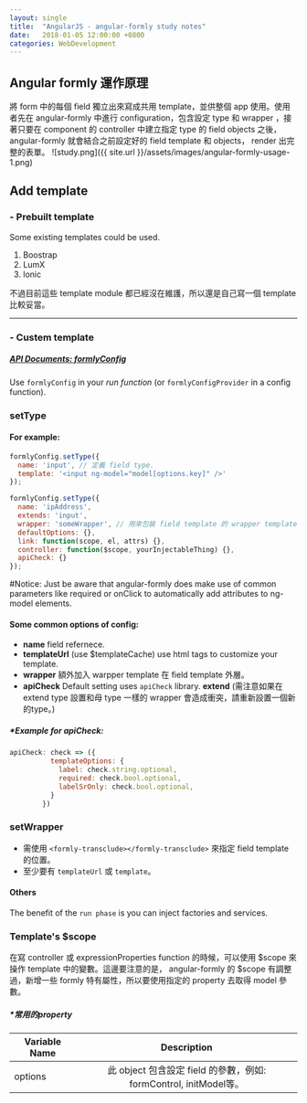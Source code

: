 ```yaml
---
layout: single
title:  "AngularJS - angular-formly study notes"
date:   2018-01-05 12:00:00 +0800
categories: WebDevelopment
---
```

## Angular formly 運作原理
將 form 中的每個 field 獨立出來寫成共用 template，並供整個 app 使用。使用者先在 angular-formly 中進行 configuration，包含設定 type 和 wrapper ，接著只要在 component 的 controller 中建立指定 type 的 field objects 之後，angular-formly 就會結合之前設定好的 field template 和 objects， render 出完整的表單。
![study.png]({{ site.url }}/assets/images/angular-formly-usage-1.png)
## Add template
### - Prebuilt template
Some existing templates could be used.
1. Boostrap
2. LumX
3. lonic  
  
不過目前這些 template module 都已經沒在維護，所以還是自己寫一個 template 比較妥當。

-----

### - Custem template
##### [API Documents: formlyConfig](http://docs.angular-formly.com/v8.0.0/docs/formlyconfig)
Use `formlyConfig` in your *run function* (or `formlyConfigProvider` in a config function).

### setType
#### For example:
```javascript
formlyConfig.setType({
  name: 'input', // 定義 field type.
  template: '<input ng-model="model[options.key]" />'
});
```
```javascript
formlyConfig.setType({
  name: 'ipAddress',
  extends: 'input',
  wrapper: 'someWrapper', // 用來包裝 field template 的 wrapper template.
  defaultOptions: {},
  link: function(scope, el, attrs) {},
  controller: function($scope, yourInjectableThing) {},
  apiCheck: {}
});
```
#Notice: Just be aware that angular-formly does make use of common parameters like required or onClick to automatically add attributes to ng-model elements.

#### Some common options of config:
- **name**
field refernece.
- **templateUrl**
(use $templateCache) use html tags to customize your template.
- **wrapper**
額外加入 warpper template 在 field template 外層。
- **apiCheck**
Default setting uses `apiCheck` library.
**extend**
(需注意如果在 extend type 設置和母 type 一樣的 wrapper 會造成衝突，請重新設置一個新的type。)

##### *Example for apiCheck:
```javascript
apiCheck: check => ({
          templateOptions: {
            label: check.string.optional,
            required: check.bool.optional,
            labelSrOnly: check.bool.optional,
          }
        })
```
### setWrapper
- 需使用 `<formly-transclude></formly-transclude>` 來指定 field template 的位置。
- 至少要有 `templateUrl` 或 `template`。

#### Others
The benefit of the `run phase` is you can inject factories and services.

### Template's $scope
在寫 controller 或 expressionProperties function 的時候，可以使用 $scope 來操作 template 中的變數。這邊要注意的是， angular-formly 的 $scope 有調整過，新增一些 formly 特有屬性，所以要使用指定的 property 去取得 model 參數。

##### *常用的property
| Variable Name  |      Description     |
|----------|:-------------:|
| options |  此 object 包含設定 field 的參數，例如: formControl, initModel等。 |
